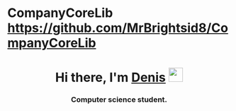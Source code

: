 # CompanyCoreLib https://github.com/MrBrightsid8/CompanyCoreLib
 <h1 align="center">Hi there, I'm <a href="https://daniilshat.ru/" target="_blank">Denis</a> 
<img src="https://github.com/blackcater/blackcater/raw/main/images/Hi.gif" height="32"/></h1>
<h3 align="center">Computer science student.</h3>
<h3 https://github.com/MrBrightsid8/CompanyCoreLib.</h3>
